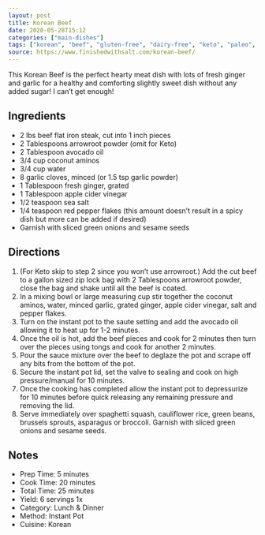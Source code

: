 ```yaml
---
layout: post
title: Korean Beef
date: 2020-05-28T15:12
categories: ["main-dishes"]
tags: ["korean", "beef", "gluten-free", "dairy-free", "keto", "paleo", "whole30", "instant-pot"]
source: https://www.finishedwithsalt.com/korean-beef/
---
```

This Korean Beef is the perfect hearty meat dish with lots of fresh ginger and garlic for a healthy and comforting slightly sweet dish without any added sugar! I can’t get enough!

## Ingredients

- 2 lbs beef flat iron steak, cut into 1 inch pieces
- 2 Tablespoons arrowroot powder (omit for Keto)
- 2 Tablespoon avocado oil
- 3/4 cup coconut aminos
- 3/4 cup water
- 8 garlic cloves, minced (or 1.5 tsp garlic powder)
- 1 Tablespoon fresh ginger, grated
- 1 Tablespoon apple cider vinegar
- 1/2 teaspoon sea salt
- 1/4 teaspoon red pepper flakes (this amount doesn’t result in a spicy dish but more can be added if desired)
- Garnish with sliced green onions and sesame seeds

## Directions

1. (For Keto skip to step 2 since you won’t use arrowroot.) Add the cut beef to a gallon sized zip lock bag with 2 Tablespoons arrowroot powder, close the bag and shake until all the beef is coated.
2. In a mixing bowl or large measuring cup stir together the coconut aminos, water, minced garlic, grated ginger, apple cider vinegar, salt and pepper flakes.
3. Turn on the instant pot to the saute setting and add the avocado oil allowing it to heat up for 1-2 minutes.
4. Once the oil is hot, add the beef pieces and cook for 2 minutes then turn over the pieces using tongs and cook for another 2 minutes.
5. Pour the sauce mixture over the beef to deglaze the pot and scrape off any bits from the bottom of the pot.
6. Secure the instant pot lid, set the valve to sealing and cook on high pressure/manual for 10 minutes.
7. Once the cooking has completed allow the instant pot to depressurize for 10 minutes before quick releasing any remaining pressure and removing the lid.
8. Serve immediately over spaghetti squash, cauliflower rice, green beans, brussels sprouts, asparagus or broccoli. Garnish with sliced green onions and sesame seeds.


## Notes

- Prep Time: 5 minutes 
- Cook Time: 20 minutes 
- Total Time: 25 minutes 
- Yield: 6 servings 1x 
- Category: Lunch & Dinner 
- Method: Instant Pot 
- Cuisine: Korean
